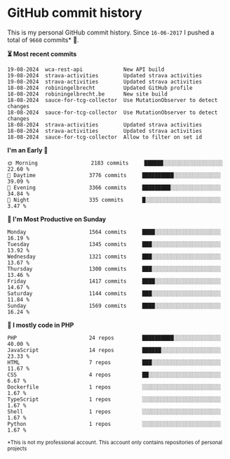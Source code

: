 # GitHub commit history
This is my personal GitHub commit history. Since <!--START_SECTION:first-commit-date-->`16-06-2017`<!--END_SECTION:first-commit-date--> I pushed a total of <!--START_SECTION:total-commit-count-->`9660`<!--END_SECTION:total-commit-count--> commits* 🎉.

<!--START_SECTION:most-recent-commits-->
**⏳ Most recent commits**
                                        
```text
19-08-2024  wca-rest-api             New API build
19-08-2024  strava-activities        Updated strava activities
19-08-2024  strava-activities        Updated strava activities
18-08-2024  robiningelbrecht         Updated GitHub profile
18-08-2024  robiningelbrecht.be      New site build
18-08-2024  sauce-for-tcg-collector  Use MutationObserver to detect changes
18-08-2024  sauce-for-tcg-collector  Use MutationObserver to detect changes
18-08-2024  strava-activities        Updated strava activities
18-08-2024  strava-activities        Updated strava activities
18-08-2024  sauce-for-tcg-collector  Allow to filter on set id
```
<!--END_SECTION:most-recent-commits-->  

<!--START_SECTION:commits-per-day-time-->
**I&#039;m an Early 🐤**

```text
🌞 Morning                 2183 commits     ██████░░░░░░░░░░░░░░░░░░░   22.60 %
🌆 Daytime                 3776 commits     ██████████░░░░░░░░░░░░░░░   39.09 %
🌃 Evening                 3366 commits     █████████░░░░░░░░░░░░░░░░   34.84 %
🌙 Night                   335 commits      █░░░░░░░░░░░░░░░░░░░░░░░░   3.47 %
```
<!--END_SECTION:commits-per-day-time-->  

<!--START_SECTION:commits-per-weekday-->
**📅 I&#039;m Most Productive on Sunday**

```text
Monday                    1564 commits     ████░░░░░░░░░░░░░░░░░░░░░   16.19 %
Tuesday                   1345 commits     ███░░░░░░░░░░░░░░░░░░░░░░   13.92 %
Wednesday                 1321 commits     ███░░░░░░░░░░░░░░░░░░░░░░   13.67 %
Thursday                  1300 commits     ███░░░░░░░░░░░░░░░░░░░░░░   13.46 %
Friday                    1417 commits     ████░░░░░░░░░░░░░░░░░░░░░   14.67 %
Saturday                  1144 commits     ███░░░░░░░░░░░░░░░░░░░░░░   11.84 %
Sunday                    1569 commits     ████░░░░░░░░░░░░░░░░░░░░░   16.24 %
```
<!--END_SECTION:commits-per-weekday-->  

<!--START_SECTION:repos-per-language-->
**💬 I mostly code in PHP**

```text
PHP                       24 repos         ██████████░░░░░░░░░░░░░░░   40.00 %
JavaScript                14 repos         ██████░░░░░░░░░░░░░░░░░░░   23.33 %
HTML                      7 repos          ███░░░░░░░░░░░░░░░░░░░░░░   11.67 %
CSS                       4 repos          ██░░░░░░░░░░░░░░░░░░░░░░░   6.67 %
Dockerfile                1 repos          ░░░░░░░░░░░░░░░░░░░░░░░░░   1.67 %
TypeScript                1 repos          ░░░░░░░░░░░░░░░░░░░░░░░░░   1.67 %
Shell                     1 repos          ░░░░░░░░░░░░░░░░░░░░░░░░░   1.67 %
Python                    1 repos          ░░░░░░░░░░░░░░░░░░░░░░░░░   1.67 %
```
<!--END_SECTION:repos-per-language-->  

<sub>*This is not my professional account. This account only contains repositories of personal projects</sub>
